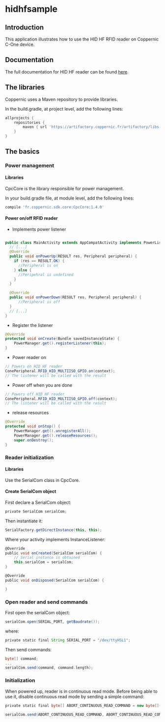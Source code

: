 # hidhfsample

Introduction
------------

This application illustrates how to use the HID HF RFID reader on Coppernic C-One device.

Documentation
-------------

The full documentation for HID HF reader can be found [here](https://github.com/Coppernic/coppernic.github.io/raw/master/assets/UserManual_HF_Multi_ISO_RFID_Reader_V1.2.pdf).

The libraries
-------------

Coppernic uses a Maven repository to provide libraries.

In the build.gradle, at project level, add the following lines:

```groovy
allprojects {
    repositories {                
        maven { url 'https://artifactory.coppernic.fr/artifactory/libs-release'}
    }
}
```

The basics
----------
### Power management

#### Libraries
CpcCore is the library responsible for power management.

In your build.gradle file, at module level, add the following lines:

```groovy
compile 'fr.coppernic.sdk.core:CpcCore:1.4.0'
```
#### Power on/off RFID reader

* Implements power listener

```java

public class MainActivity extends AppCompatActivity implements PowerListener {
  // [...]
  @Override
  public void onPowerUp(RESULT res, Peripheral peripheral) {
    if (res == RESULT.OK) {
      //Peripheral is on
    } else {
      //Peripehral is undefined
    }
  }

  @Override
  public void onPowerDown(RESULT res, Peripheral peripheral) {
      //Peripheral is off
  }
  // [...]
}

```

 * Register the listener

```java
@Override
protected void onCreate(Bundle savedInstanceState) {
    PowerManager.get().registerListener(this);
}
```

 * Power reader on

```java
// Powers on HID HF reader
ConePeripheral.RFID_HID_MULTIISO_GPIO.on(context);
// The listener will be called with the result
```

 * Power off when you are done

```java
// Powers off HID HF reader
ConePeripheral.RFID_HID_MULTIISO_GPIO.off(context);
// The listener will be called with the result
```

 * release resources

```java
@Override
protected void onStop() {
    PowerManager.get().unregisterAll();
    PowerManager.get().releaseResources();
    super.onDestroy();
}
```


### Reader initialization
#### Libraries

Use the SerialCom class in CpcCore.


#### Create SerialCom object

First declare a SerialCom object:

```groovy
private SerialCom serialCom;
```

Then instantiate it:

```groovy
SerialFactory.getDirectInstance(this, this);
```

Where your activity implements InstanceListener<SerialCom>:

```groovy
@Override
public void onCreated(SerialCom serialCom) {
    // Serial instance is obtained
    this.serialCom = serialCom;      
}

@Override
public void onDisposed(SerialCom serialCom) {

}
```

### Open reader and send commands

First open the serialCom object:

```groovy
serialCom.open(SERIAL_PORT, getBaudrate());
```
where:

```groovy
private static final String SERIAL_PORT = "/dev/ttyHSL1";
```

Then send commands:

```groovy
byte[] command;
...
serialCom.send(command, command.length);
```
### Initialization

When powered up, reader is in continuous read mode. Before being able to use it, disable continuous read mode by sending a simple command:

```groovy
private static final byte[] ABORT_CONTINUOUS_READ_COMMAND = new byte[]{'.'};
```


```groovy
serialCom.send(ABORT_CONTINUOUS_READ_COMMAND, ABORT_CONTINUOUS_READ_COMMAND.length);
```
